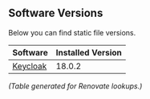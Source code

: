 ## Software Versions

Below you can find static file versions.

| Software                                       | Installed Version                                                   |
| ---------------------------------------------- | --------------------------------------------                        |
| [Keycloak](https://keycloak.org)               | <!-- renovate --> 18.0.2 <!-- github-releases keycloak/keycloak --> |

_(Table generated for Renovate lookups.)_
